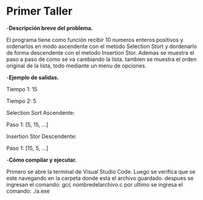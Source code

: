 # Primer Taller

-**Descripción breve del problema.**

El programa tiene como función recibir 10 numeros enteros positivos y ordenarlos en modo ascendente con el metodo Selection Stort y dordenarlo de forma descendente con el metodo Insertion Stor. Ademas se muestra el paso a paso de como se va cambiando la lista. tambien se muestra el orden original de la lista, todo mediante un menu de opciones.

-**Ejemplo de salidas.**

Tiempo 1: 15

Tiempo 2: 5

Selection Sort Ascendente:

Paso 1: [5, 15, ...]

Insertion Stor Descendente:

Paso 1: [15, 5, ...]


-**Cómo compilar y ejecutar.**

Primero se abre la terminal de Visual Studio Code. Luego se verifica que se este navegando en la carpeta donde esta el archivo guardado.
despues se ingresan el comando: gcc nombredelarchivo.c
por ultimo se ingresa el comando: ./a.exe